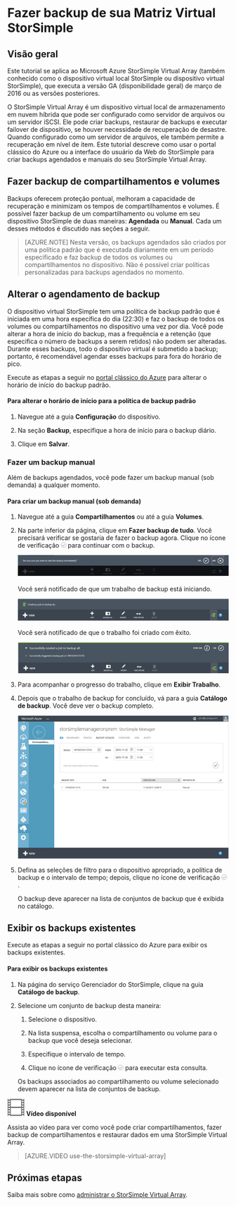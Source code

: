 <properties 
   pageTitle="Tutorial de backup do StorSimple Virtual Array | Microsoft Azure"
   description="Descreve como fazer backup de volumes e compartilhamentos do StorSimple Virtual Array."
   services="storsimple"
   documentationCenter="NA"
   authors="alkohli"
   manager="carmonm"
   editor="" />
<tags 
   ms.service="storsimple"
   ms.devlang="NA"
   ms.topic="article"
   ms.tgt_pltfrm="NA"
   ms.workload="TBD"
   ms.date="06/07/2016"
   ms.author="alkohli" />

# Fazer backup de sua Matriz Virtual StorSimple

## Visão geral 

Este tutorial se aplica ao Microsoft Azure StorSimple Virtual Array (também conhecido como o dispositivo virtual local StorSimple ou dispositivo virtual StorSimple), que executa a versão GA (disponibilidade geral) de março de 2016 ou as versões posteriores.

O StorSimple Virtual Array é um dispositivo virtual local de armazenamento em nuvem híbrida que pode ser configurado como servidor de arquivos ou um servidor iSCSI. Ele pode criar backups, restaurar de backups e executar failover de dispositivo, se houver necessidade de recuperação de desastre. Quando configurado como um servidor de arquivos, ele também permite a recuperação em nível de item. Este tutorial descreve como usar o portal clássico do Azure ou a interface do usuário da Web do StorSimple para criar backups agendados e manuais do seu StorSimple Virtual Array.


## Fazer backup de compartilhamentos e volumes

Backups oferecem proteção pontual, melhoram a capacidade de recuperação e minimizam os tempos de compartilhamentos e volumes. É possível fazer backup de um compartilhamento ou volume em seu dispositivo StorSimple de duas maneiras: **Agendada** ou **Manual**. Cada um desses métodos é discutido nas seções a seguir.

> [AZURE.NOTE] Nesta versão, os backups agendados são criados por uma política padrão que é executada diariamente em um período especificado e faz backup de todos os volumes ou compartilhamentos no dispositivo. Não é possível criar políticas personalizadas para backups agendados no momento.

## Alterar o agendamento de backup

O dispositivo virtual StorSimple tem uma política de backup padrão que é iniciada em uma hora específica do dia (22:30) e faz o backup de todos os volumes ou compartilhamentos no dispositivo uma vez por dia. Você pode alterar a hora de início do backup, mas a frequência e a retenção (que especifica o número de backups a serem retidos) não podem ser alteradas. Durante esses backups, todo o dispositivo virtual é submetido a backup; portanto, é recomendável agendar esses backups para fora do horário de pico.

Execute as etapas a seguir no [portal clássico do Azure](https://manage.windowsazure.com/) para alterar o horário de início do backup padrão.

#### Para alterar o horário de início para a política de backup padrão

1. Navegue até a guia **Configuração** do dispositivo.

2. Na seção **Backup**, especifique a hora de início para o backup diário.

3. Clique em **Salvar**.

### Fazer um backup manual

Além de backups agendados, você pode fazer um backup manual (sob demanda) a qualquer momento.

#### Para criar um backup manual (sob demanda)

1. Navegue até a guia **Compartilhamentos** ou até a guia **Volumes**.

2. Na parte inferior da página, clique em **Fazer backup de tudo**. Você precisará verificar se gostaria de fazer o backup agora. Clique no ícone de verificação ![ícone de verificação](./media/storsimple-ova-backup/image3.png) para continuar com o backup.

    ![confirmação de backup](./media/storsimple-ova-backup/image4.png)

    Você será notificado de que um trabalho de backup está iniciando.

    ![backup iniciando](./media/storsimple-ova-backup/image5.png)

    Você será notificado de que o trabalho foi criado com êxito.

    ![trabalho de backup criado](./media/storsimple-ova-backup/image7.png)

3. Para acompanhar o progresso do trabalho, clique em **Exibir Trabalho**.

4. Depois que o trabalho de backup for concluído, vá para a guia **Catálogo de backup**. Você deve ver o backup completo.

    ![Backup concluído](./media/storsimple-ova-backup/image8.png)

5. Defina as seleções de filtro para o dispositivo apropriado, a política de backup e o intervalo de tempo; depois, clique no ícone de verificação ![ícone de verificação](./media/storsimple-ova-backup/image3.png).

    O backup deve aparecer na lista de conjuntos de backup que é exibida no catálogo.

## Exibir os backups existentes

Execute as etapas a seguir no portal clássico do Azure para exibir os backups existentes.

#### Para exibir os backups existentes

1. Na página do serviço Gerenciador do StorSimple, clique na guia **Catálogo de backup**.

2. Selecione um conjunto de backup desta maneira:

    1. Selecione o dispositivo.

    2. Na lista suspensa, escolha o compartilhamento ou volume para o backup que você deseja selecionar.

    3. Especifique o intervalo de tempo.

    4. Clique no ícone de verificação ![](./media/storsimple-ova-backup/image3.png) para executar esta consulta.

    Os backups associados ao compartilhamento ou volume selecionado devem aparecer na lista de conjuntos de backup.

![video\_icon](./media/storsimple-ova-backup/video_icon.png) **Vídeo disponível**

Assista ao vídeo para ver como você pode criar compartilhamentos, fazer backup de compartilhamentos e restaurar dados em uma StorSimple Virtual Array.

> [AZURE.VIDEO use-the-storsimple-virtual-array]

## Próximas etapas

Saiba mais sobre como [administrar o StorSimple Virtual Array](storsimple-ova-web-ui-admin.md).

<!---HONumber=AcomDC_0622_2016-->